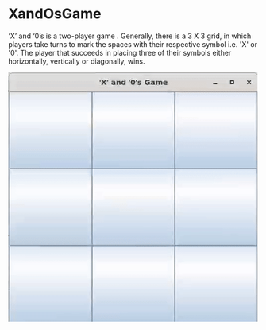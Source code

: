 # XandOsGame

‘X’ and ‘0’s is a two-player game . Generally, there is a 3 X 3
grid, in which players take turns to mark the spaces with their respective symbol
i.e. 'X' or '0'. The player that succeeds in placing three of their symbols either
horizontally, vertically or diagonally, wins. 

![](demo.gif)
